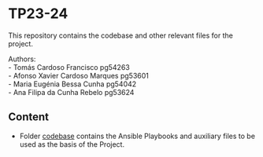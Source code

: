 # TP23-24

This repository contains the codebase and other relevant files for the project. <br>

Authors: <br>
    - Tomás Cardoso Francisco pg54263 <br>
    - Afonso Xavier Cardoso Marques pg53601 <br>
    - Maria Eugénia Bessa Cunha pg54042 <br>
    - Ana Filipa da Cunha Rebelo pg53624 <br>

## Content

- Folder [codebase](codebase) contains the Ansible Playbooks and auxiliary files to be used as the basis of the Project.
